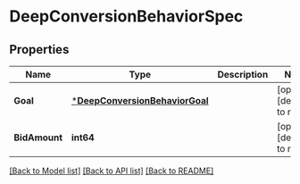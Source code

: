 # DeepConversionBehaviorSpec

## Properties
Name | Type | Description | Notes
------------ | ------------- | ------------- | -------------
**Goal** | [***DeepConversionBehaviorGoal**](DeepConversionBehaviorGoal.md) |  | [optional] [default to null]
**BidAmount** | **int64** |  | [optional] [default to null]

[[Back to Model list]](../README.md#documentation-for-models) [[Back to API list]](../README.md#documentation-for-api-endpoints) [[Back to README]](../README.md)


